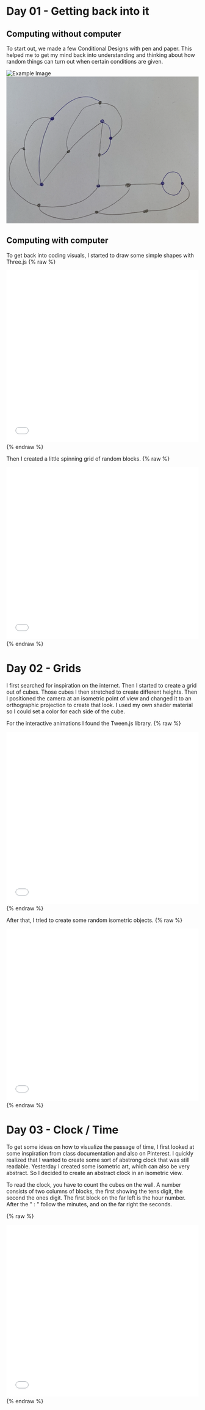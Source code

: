 # Day 01 - Getting back into it

## Computing without computer
To start out, we made a few Conditional Designs with pen and paper. This helped me to get my mind back into understanding and thinking about how random things can turn out when certain conditions are given.

![Example Image](content/day01/img1.png)
![Example Image](content/day01/img2.png)

## Computing with computer
To get back into coding visuals, I started to draw some simple shapes with Three.js
{% raw %}
<iframe src="content/day01/shapes/index.html" width="100%" height="450" frameborder="no"></iframe> {% endraw %}

Then I created a little spinning grid of random blocks.
{% raw %}
<iframe src="content/day01/BlockyGrid/index.html" width="100%" height="450" frameborder="no"></iframe> {% endraw %}



# Day 02 - Grids

I first searched for inspiration on the internet. Then I started to create a grid out of cubes. Those cubes I then stretched to create different heights.
Then I positioned the camera at an isometric point of view and changed it to an orthographic projection to create that look.
I used my own shader material so I could set a color for each side of the cube.

For the interactive animations I found the Tween.js library.
{% raw %}
<iframe src="content/day02/isometric/index.html" width="100%" height="450" frameborder="no"></iframe> {% endraw %}


After that, I tried to create some random isometric objects.
{% raw %}
<iframe src="content/day02/iso_stature/index.html" width="100%" height="450" frameborder="no"></iframe> {% endraw %}



# Day 03 - Clock / Time

To get some ideas on how to visualize the passage of time, I first looked at some inspiration from class documentation and also on Pinterest.
I quickly realized that I wanted to create some sort of abstrong clock that was still readable.
Yesterday I created some isometric art, which can also be very abstract. So I decided to create an abstract clock in an isometric view.

To read the clock, you have to count the cubes on the wall. A number consists of two columns of blocks, the first showing the tens digit, the second the ones digit.
The first block on the far left is the hour number. After the " : " follow the minutes, and on the far right the seconds.

{% raw %}
<iframe src="content/day03/isometric_clock/index.html" width="100%" height="450" frameborder="no"></iframe> {% endraw %}
